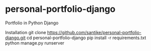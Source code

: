 # personal-portfolio-django
Portfolio in Python Django 

Installation
git clone https://github.com/santike/personal-portfolio-django.git
cd personal-portfolio-django
pip install -r requirements.txt
python manage.py runserver

